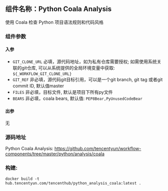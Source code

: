 ## 组件名称：Python Coala Analysis

使用 Coala 检查 Python 项目语法规则和代码风格

### 组件参数
#### 入参
- `GIT_CLONE_URL` 必填，源代码地址，如为私有仓库需要授权; 如需使用系统关联的git仓库, 可以从系统提供的全局环境变量中获取: `${_WORKFLOW_GIT_CLONE_URL}`
- `GIT_REF` 非必填，源代码git目标引用，可以是一个git branch, git tag 或者git commit ID, 默认值master
- `FILES` 非必填，目标文件, 默认是项目下所有py文件
- `BEARS` 非必填，coala bears,  默认值: `PEP8Bear,PyUnusedCodeBear`

#### 出参
无

### 源码地址

Python Coala Analysis: <https://github.com/tencentyun/workflow-components/tree/master/python/analysis/coala>

### 构建:

`docker build -t hub.tencentyun.com/tencenthub/python_analysis_coala:latest .`